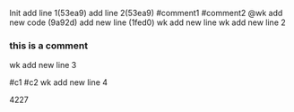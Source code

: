 Init
add line 1(53ea9)
add line 2(53ea9)
#comment1
#comment2
@wk
add new code (9a92d)
add new line (1fed0)
wk add new line
wk add new line 2
### this is a comment
wk add new line 3

#c1
#c2
wk add new line 4

4227